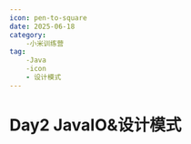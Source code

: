 ```yaml
---
icon: pen-to-square
date: 2025-06-18
category:
    -小米训练营
tag:
    -Java
    -icon
    - 设计模式
---
```

# Day2 JavaIO&设计模式